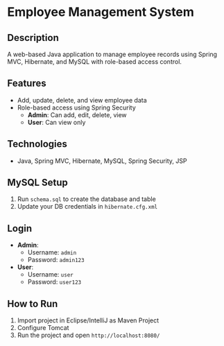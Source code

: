 # Employee Management System

## Description
A web-based Java application to manage employee records using Spring MVC, Hibernate, and MySQL with role-based access control.

## Features
- Add, update, delete, and view employee data
- Role-based access using Spring Security
  - **Admin**: Can add, edit, delete, view
  - **User**: Can view only

## Technologies
- Java, Spring MVC, Hibernate, MySQL, Spring Security, JSP

## MySQL Setup
1. Run `schema.sql` to create the database and table
2. Update your DB credentials in `hibernate.cfg.xml`

## Login
- **Admin**:  
  - Username: `admin`  
  - Password: `admin123`  
- **User**:  
  - Username: `user`  
  - Password: `user123`

## How to Run
1. Import project in Eclipse/IntelliJ as Maven Project
2. Configure Tomcat
3. Run the project and open `http://localhost:8080/`

